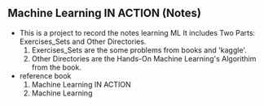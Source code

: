 ## Machine   Learning   IN   ACTION (Notes)

- This is a project to record the notes learning ML
  It includes Two Parts: Exercises_Sets and Other Directories.
  1. Exercises_Sets are the some problems from books and 'kaggle'.
  2. Other Directories are the Hands-On Machine Learning's Algorithim from the book.
- reference book 
  1. Machine Learning IN ACTION
  2. Machine Learning

